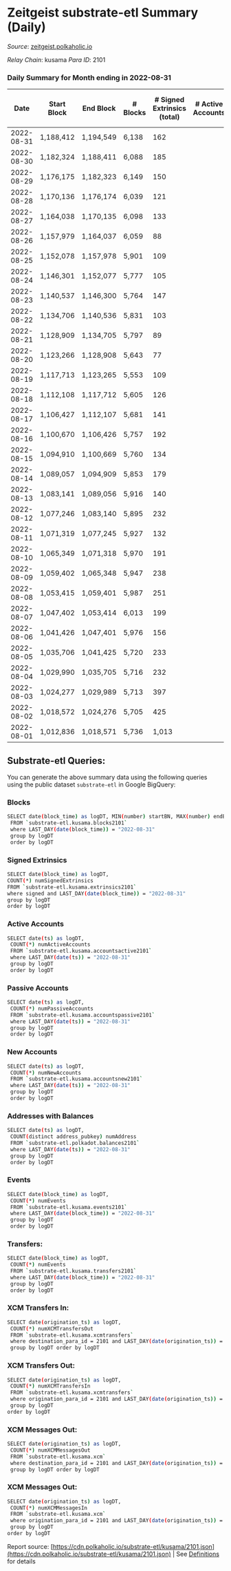 # Zeitgeist substrate-etl Summary (Daily)

_Source_: [zeitgeist.polkaholic.io](https://zeitgeist.polkaholic.io)

*Relay Chain*: kusama
*Para ID*: 2101



### Daily Summary for Month ending in 2022-08-31


| Date | Start Block | End Block | # Blocks | # Signed Extrinsics (total) | # Active Accounts | # Passive | # New | # Addresses with Balances | # Events | # Transfers | # XCM Transfers In | # XCM Transfers Out | # XCM In | # XCM Out | Issues | 
| ---- | ----------- | --------- | -------- | --------------------------- | ----------------- | --------- | ----- | ------------------------- | -------- | ----------- | ------------------ | ------------------- | -------- | --------- | ------ |
| 2022-08-31 | 1,188,412 | 1,194,549 | 6,138 | 162 |  |  |  | 14,857 | 27,167 | 39  | 1  |   |  |  |  |
| 2022-08-30 | 1,182,324 | 1,188,411 | 6,088 | 185 |  |  |  | 14,846 | 27,027 | 53  | 1  |   |  |  |  |
| 2022-08-29 | 1,176,175 | 1,182,323 | 6,149 | 150 |  |  |  | 14,835 | 27,060 | 30  |   |   |  |  |  |
| 2022-08-28 | 1,170,136 | 1,176,174 | 6,039 | 121 |  |  |  | 14,825 | 26,590 | 30  |   |   |  |  |  |
| 2022-08-27 | 1,164,038 | 1,170,135 | 6,098 | 133 |  |  |  | 14,821 | 26,730 | 39  |   |   |  |  |  |
| 2022-08-26 | 1,157,979 | 1,164,037 | 6,059 | 88 |  |  |  | 14,814 | 27,306 | 20  |   |   |  |  |  |
| 2022-08-25 | 1,152,078 | 1,157,978 | 5,901 | 109 |  |  |  | 14,809 | 25,241 | 22  |   |   |  |  |  |
| 2022-08-24 | 1,146,301 | 1,152,077 | 5,777 | 105 |  |  |  | 14,806 | 25,647 | 17  |   |   |  |  |  |
| 2022-08-23 | 1,140,537 | 1,146,300 | 5,764 | 147 |  |  |  | 14,805 | 25,705 | 44  |   |   |  |  |  |
| 2022-08-22 | 1,134,706 | 1,140,536 | 5,831 | 103 |  |  |  | 14,800 | 24,967 | 23  |   |   |  |  |  |
| 2022-08-21 | 1,128,909 | 1,134,705 | 5,797 | 89 |  |  |  | 14,793 | 113,455 | 20  |   |   |  |  |  |
| 2022-08-20 | 1,123,266 | 1,128,908 | 5,643 | 77 |  |  |  | 14,787 | 351,465 | 11  |   |   |  |  |  |
| 2022-08-19 | 1,117,713 | 1,123,265 | 5,553 | 109 |  |  |  | 14,786 | 344,255 | 26  |   |   |  |  |  |
| 2022-08-18 | 1,112,108 | 1,117,712 | 5,605 | 126 |  |  |  | 14,780 | 345,263 | 24  |   |   |  |  |  |
| 2022-08-17 | 1,106,427 | 1,112,107 | 5,681 | 141 |  |  |  | 14,770 | 353,001 | 61  |   |   |  |  |  |
| 2022-08-16 | 1,100,670 | 1,106,426 | 5,757 | 192 |  |  |  | 14,737 | 351,622 | 63  |   |   |  |  |  |
| 2022-08-15 | 1,094,910 | 1,100,669 | 5,760 | 134 |  |  |  | 14,730 | 351,495 | 31  |   |   |  |  |  |
| 2022-08-14 | 1,089,057 | 1,094,909 | 5,853 | 179 |  |  |  | 14,723 | 359,826 | 52  |   |   |  |  |  |
| 2022-08-13 | 1,083,141 | 1,089,056 | 5,916 | 140 |  |  |  | 14,714 | 361,284 | 35  |   |   |  |  |  |
| 2022-08-12 | 1,077,246 | 1,083,140 | 5,895 | 232 |  |  |  | 14,707 | 347,128 | 66  |   |   |  |  |  |
| 2022-08-11 | 1,071,319 | 1,077,245 | 5,927 | 132 |  |  |  | 14,705 | 343,716 | 27  |   |   |  |  |  |
| 2022-08-10 | 1,065,349 | 1,071,318 | 5,970 | 191 |  |  |  | 14,702 | 341,350 | 44  |   |   |  |  |  |
| 2022-08-09 | 1,059,402 | 1,065,348 | 5,947 | 238 |  |  |  | 14,691 | 332,831 | 48  |   |   |  |  |  |
| 2022-08-08 | 1,053,415 | 1,059,401 | 5,987 | 251 |  |  |  | 14,680 | 356,864 | 52  |   |   |  |  |  |
| 2022-08-07 | 1,047,402 | 1,053,414 | 6,013 | 199 |  |  |  | 14,663 | 355,323 | 41  |   |   |  |  |  |
| 2022-08-06 | 1,041,426 | 1,047,401 | 5,976 | 156 |  |  |  | 14,659 | 340,149 | 27  |   |   |  |  |  |
| 2022-08-05 | 1,035,706 | 1,041,425 | 5,720 | 233 |  |  |  | 14,647 | 309,349 | 53  |   |   |  |  |  |
| 2022-08-04 | 1,029,990 | 1,035,705 | 5,716 | 232 |  |  |  | 14,635 | 299,168 | 69  |   |   |  |  |  |
| 2022-08-03 | 1,024,277 | 1,029,989 | 5,713 | 397 |  |  |  | 14,615 | 271,554 | 125  |   |   |  |  |  |
| 2022-08-02 | 1,018,572 | 1,024,276 | 5,705 | 425 |  |  |  | 14,591 | 247,700 | 157  |   |   |  |  |  |
| 2022-08-01 | 1,012,836 | 1,018,571 | 5,736 | 1,013 |  |  |  | 14,560 | 230,226 | 494  |   |   |  |  |  |

## Substrate-etl Queries:
You can generate the above summary data using the following queries using the public dataset `substrate-etl` in Google BigQuery:

### Blocks
```bash
SELECT date(block_time) as logDT, MIN(number) startBN, MAX(number) endBN, COUNT(*) numBlocks 
 FROM `substrate-etl.kusama.blocks2101`  
 where LAST_DAY(date(block_time)) = "2022-08-31" 
 group by logDT 
 order by logDT
```

### Signed Extrinsics
```bash
SELECT date(block_time) as logDT, 
COUNT(*) numSignedExtrinsics 
FROM `substrate-etl.kusama.extrinsics2101`  
where signed and LAST_DAY(date(block_time)) = "2022-08-31" 
group by logDT 
order by logDT
```

### Active Accounts
```bash
SELECT date(ts) as logDT, 
 COUNT(*) numActiveAccounts 
 FROM `substrate-etl.kusama.accountsactive2101` 
 where LAST_DAY(date(ts)) = "2022-08-31" 
 group by logDT 
 order by logDT
```

### Passive Accounts
```bash
SELECT date(ts) as logDT, 
 COUNT(*) numPassiveAccounts 
 FROM `substrate-etl.kusama.accountspassive2101` 
 where LAST_DAY(date(ts)) = "2022-08-31" 
 group by logDT 
 order by logDT
```

### New Accounts
```bash
SELECT date(ts) as logDT, 
 COUNT(*) numNewAccounts 
 FROM `substrate-etl.kusama.accountsnew2101` 
 where LAST_DAY(date(ts)) = "2022-08-31" 
 group by logDT
 order by logDT
```

### Addresses with Balances
```bash
SELECT date(ts) as logDT,
 COUNT(distinct address_pubkey) numAddress 
 FROM `substrate-etl.polkadot.balances2101` 
 where LAST_DAY(date(ts)) = "2022-08-31" 
 group by logDT 
 order by logDT
```

### Events
```bash
SELECT date(block_time) as logDT, 
 COUNT(*) numEvents 
 FROM `substrate-etl.kusama.events2101` 
 where LAST_DAY(date(block_time)) = "2022-08-31" 
 group by logDT 
 order by logDT
```

### Transfers:
```bash
SELECT date(block_time) as logDT, 
 COUNT(*) numEvents 
 FROM `substrate-etl.kusama.transfers2101` 
 where LAST_DAY(date(block_time)) = "2022-08-31" 
 group by logDT 
 order by logDT
```

### XCM Transfers In:
```bash
SELECT date(origination_ts) as logDT, 
 COUNT(*) numXCMTransfersOut 
 FROM `substrate-etl.kusama.xcmtransfers` 
 where destination_para_id = 2101 and LAST_DAY(date(origination_ts)) = "2022-08-31" 
 group by logDT order by logDT
```

### XCM Transfers Out:
```bash
SELECT date(origination_ts) as logDT, 
 COUNT(*) numXCMTransfersIn 
 FROM `substrate-etl.kusama.xcmtransfers` 
 where origination_para_id = 2101 and LAST_DAY(date(origination_ts)) = "2022-08-31" 
 group by logDT 
order by logDT
```

### XCM Messages Out:
```bash
SELECT date(origination_ts) as logDT, 
 COUNT(*) numXCMMessagesOut 
 FROM `substrate-etl.kusama.xcm` 
 where destination_para_id = 2101 and LAST_DAY(date(origination_ts)) = "2022-08-31" 
 group by logDT order by logDT
```

### XCM Messages Out:
```bash
SELECT date(origination_ts) as logDT, 
 COUNT(*) numXCMMessagesIn 
 FROM `substrate-etl.kusama.xcm` 
 where origination_para_id = 2101 and LAST_DAY(date(origination_ts)) = "2022-08-31" 
 group by logDT 
order by logDT
```


Report source: [https://cdn.polkaholic.io/substrate-etl/kusama/2101.json](https://cdn.polkaholic.io/substrate-etl/kusama/2101.json) | See [Definitions](/DEFINITIONS.md) for details
